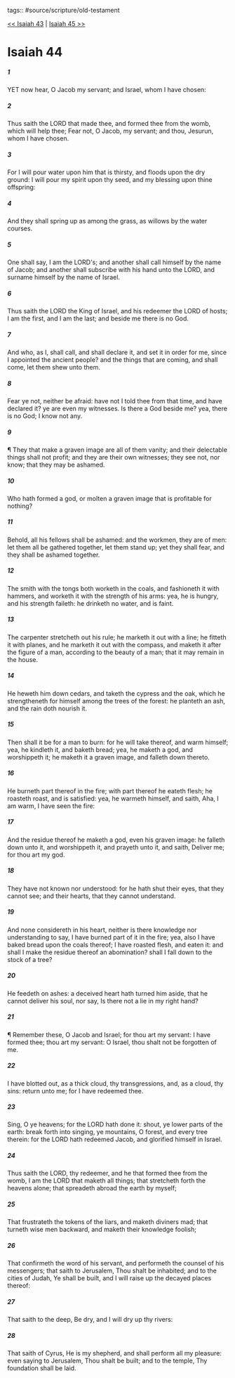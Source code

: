 tags:: #source/scripture/old-testament

[<< Isaiah 43](old-testament/23_Isaiah/Isaiah_43.md) | [Isaiah 45 >>](old-testament/23_Isaiah/Isaiah_45.md)

# Isaiah 44

##### 1

YET now hear, O Jacob my servant; and Israel, whom I have chosen:

##### 2

Thus saith the LORD that made thee, and formed thee from the womb, which will help thee; Fear not, O Jacob, my servant; and thou, Jesurun, whom I have chosen.

##### 3

For I will pour water upon him that is thirsty, and floods upon the dry ground: I will pour my spirit upon thy seed, and my blessing upon thine offspring:

##### 4

And they shall spring up as among the grass, as willows by the water courses.

##### 5

One shall say, I am the LORD's; and another shall call himself by the name of Jacob; and another shall subscribe with his hand unto the LORD, and surname himself by the name of Israel.

##### 6

Thus saith the LORD the King of Israel, and his redeemer the LORD of hosts; I am the first, and I am the last; and beside me there is no God.

##### 7

And who, as I, shall call, and shall declare it, and set it in order for me, since I appointed the ancient people? and the things that are coming, and shall come, let them shew unto them.

##### 8

Fear ye not, neither be afraid: have not I told thee from that time, and have declared it? ye are even my witnesses. Is there a God beside me? yea, there is no God; I know not any.

##### 9

¶ They that make a graven image are all of them vanity; and their delectable things shall not profit; and they are their own witnesses; they see not, nor know; that they may be ashamed.

##### 10

Who hath formed a god, or molten a graven image that is profitable for nothing?

##### 11

Behold, all his fellows shall be ashamed: and the workmen, they are of men: let them all be gathered together, let them stand up; yet they shall fear, and they shall be ashamed together.

##### 12

The smith with the tongs both worketh in the coals, and fashioneth it with hammers, and worketh it with the strength of his arms: yea, he is hungry, and his strength faileth: he drinketh no water, and is faint.

##### 13

The carpenter stretcheth out his rule; he marketh it out with a line; he fitteth it with planes, and he marketh it out with the compass, and maketh it after the figure of a man, according to the beauty of a man; that it may remain in the house.

##### 14

He heweth him down cedars, and taketh the cypress and the oak, which he strengtheneth for himself among the trees of the forest: he planteth an ash, and the rain doth nourish it.

##### 15

Then shall it be for a man to burn: for he will take thereof, and warm himself; yea, he kindleth it, and baketh bread; yea, he maketh a god, and worshippeth it; he maketh it a graven image, and falleth down thereto.

##### 16

He burneth part thereof in the fire; with part thereof he eateth flesh; he roasteth roast, and is satisfied: yea, he warmeth himself, and saith, Aha, I am warm, I have seen the fire:

##### 17

And the residue thereof he maketh a god, even his graven image: he falleth down unto it, and worshippeth it, and prayeth unto it, and saith, Deliver me; for thou art my god.

##### 18

They have not known nor understood: for he hath shut their eyes, that they cannot see; and their hearts, that they cannot understand.

##### 19

And none considereth in his heart, neither is there knowledge nor understanding to say, I have burned part of it in the fire; yea, also I have baked bread upon the coals thereof; I have roasted flesh, and eaten it: and shall I make the residue thereof an abomination? shall I fall down to the stock of a tree?

##### 20

He feedeth on ashes: a deceived heart hath turned him aside, that he cannot deliver his soul, nor say, Is there not a lie in my right hand?

##### 21

¶ Remember these, O Jacob and Israel; for thou art my servant: I have formed thee; thou art my servant: O Israel, thou shalt not be forgotten of me.

##### 22

I have blotted out, as a thick cloud, thy transgressions, and, as a cloud, thy sins: return unto me; for I have redeemed thee.

##### 23

Sing, O ye heavens; for the LORD hath done it: shout, ye lower parts of the earth: break forth into singing, ye mountains, O forest, and every tree therein: for the LORD hath redeemed Jacob, and glorified himself in Israel.

##### 24

Thus saith the LORD, thy redeemer, and he that formed thee from the womb, I am the LORD that maketh all things; that stretcheth forth the heavens alone; that spreadeth abroad the earth by myself;

##### 25

That frustrateth the tokens of the liars, and maketh diviners mad; that turneth wise men backward, and maketh their knowledge foolish;

##### 26

That confirmeth the word of his servant, and performeth the counsel of his messengers; that saith to Jerusalem, Thou shalt be inhabited; and to the cities of Judah, Ye shall be built, and I will raise up the decayed places thereof:

##### 27

That saith to the deep, Be dry, and I will dry up thy rivers:

##### 28

That saith of Cyrus, He is my shepherd, and shall perform all my pleasure: even saying to Jerusalem, Thou shalt be built; and to the temple, Thy foundation shall be laid.
